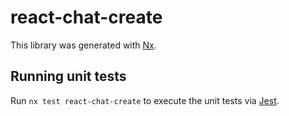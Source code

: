 # react-chat-create

This library was generated with [Nx](https://nx.dev).

## Running unit tests

Run `nx test react-chat-create` to execute the unit tests via [Jest](https://jestjs.io).
